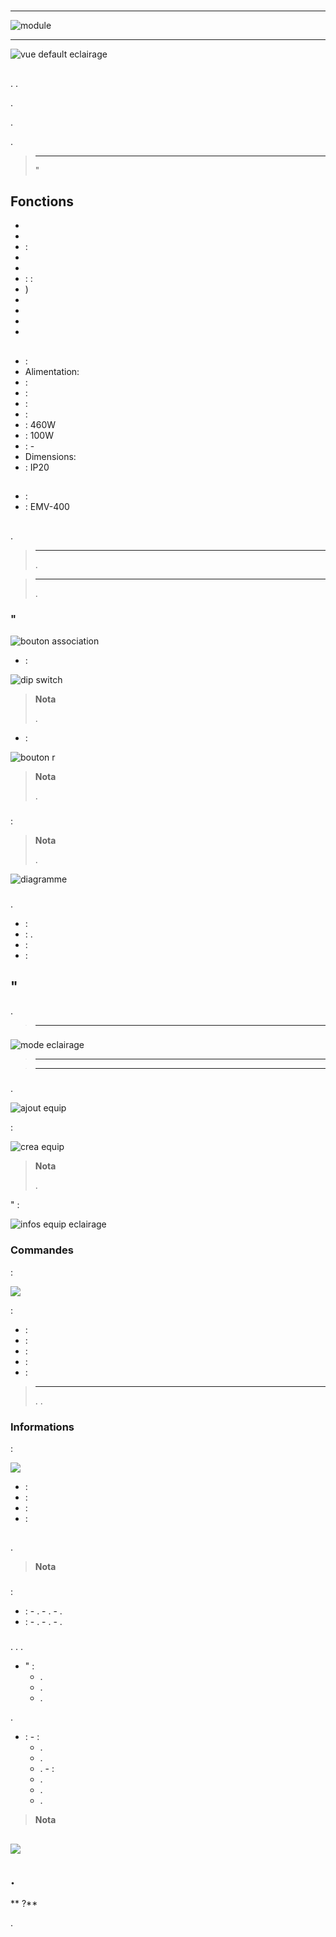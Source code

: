 # 

****

![module](images/emv.400/module.jpg)

****

![vue default eclairage](images/emv.400/vue_default_eclairage.jpg)

## 

. .

.

.

.

> ****
>
> "

## Fonctions

-   
-   
-   : 
-   
-   
-   : : 
-   )
-   
-   
-   
-   

## 

-   : 
-   Alimentation: 
-   : 
-   : 
-   : 
-   : 
-   : 460W
-   : 100W
-   : -
-   Dimensions: 
-   : IP20

## 

-    : 
-    : EMV-400

## 

 [](https://doc.jeedom.com/es_ES/plugins/automation%20protocol/edisio/).

> ****
>
> .

> ****
>
> .

### "

![bouton association](images/emv.400/bouton_association.jpg)

-   :

![dip switch](images/emv.400/dip_switch.jpg)

> **Nota**
>
> .

-    :

![bouton r](images/emv.400/bouton_r.jpg)

> **Nota**
>
> .

### 

 :

> **Nota**
>
> .

![diagramme](images/emv.400/diagramme.jpg)

### 

.

-    : 
-   : .
-   : 
-   : 

## "

.

> ****
>
> 

### 

![mode eclairage](images/emv.400/mode_eclairage.jpg)

> ****
>
> 

> ****
>
> 

### 

.

![ajout equip](images/emv.400/ajout_equip.jpg)

 :

![crea equip](images/emv.400/crea_equip.jpg)

> **Nota**
>
> .

" :

![infos equip eclairage](images/emv.400/infos_equip_eclairage.jpg)

### Commandes

 :

![](images/emv.400/commande_eclairage.jpg)

 :

-    : 
-    : 
-    : 
-   : 
-    : 

> ****
>
> . .

### Informations

 :

![](images/emv.400/infos_eclairage.jpg)

-    : 
-    : 
-    : 
-    : 

## 

.

> **Nota**
>
> 

### 

:

-    :
    -   .
    -   .
    -   .
-    :
    -   .
    -   .
    -   .

### 

. . .

-   " :
    -   .
    -   .
    -   .

.

-    :
    -    :
        -   .
        -   .
        -   .
    -    :
        -   .
        -   .
        -   .

> **Nota**
>
> 

## 

![](images/emv.400/vue_alt_eclairage.jpg)

## .

** ?**

.
